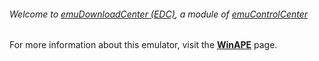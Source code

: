 ###### Welcome to [emuDownloadCenter (EDC)](https://github.com/PhoenixInteractiveNL/emuDownloadCenter/wiki/), a module of [emuControlCenter](https://github.com/PhoenixInteractiveNL/emuControlCenter/wiki/)

For more information about this emulator, visit the [**WinAPE**](https://github.com/PhoenixInteractiveNL/emuDownloadCenter/wiki/Emulator-winape#menu) page.
